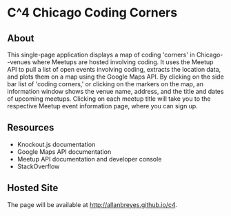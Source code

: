# C^4 Chicago Coding Corners

## About
This single-page application displays a map of coding 'corners' in Chicago--venues where Meetups are hosted involving coding.  It uses the Meetup API to pull a list of open events involving coding, extracts the location data, and plots them on a map using the Google Maps API.  By clicking on the side bar list of 'coding corners,' or clicking on the markers on the map, an information window shows the venue name, address, and the title and dates of upcoming meetups.  Clicking on each meetup title will take you to the respective Meetup event information page, where you can sign up.

## Resources
- Knockout.js documentation
- Google Maps API documentation
- Meetup API documentation and developer console
- StackOverflow

## Hosted Site
The page will be available at http://allanbreyes.github.io/c4.
